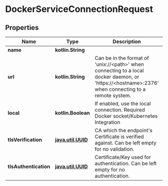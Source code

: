 
# DockerServiceConnectionRequest

## Properties
Name | Type | Description | Notes
------------ | ------------- | ------------- | -------------
**name** | **kotlin.String** |  | 
**url** | **kotlin.String** | Can be in the format of &#39;unix://&lt;path&gt;&#39; when connecting to a local docker daemon, or &#39;https://&lt;hostname&gt;:2376&#39; when connecting to a remote system. | 
**local** | **kotlin.Boolean** | If enabled, use the local connection. Required Docker socket/Kubernetes Integration |  [optional]
**tlsVerification** | [**java.util.UUID**](java.util.UUID.md) | CA which the endpoint&#39;s Certificate is verified against. Can be left empty for no validation. |  [optional]
**tlsAuthentication** | [**java.util.UUID**](java.util.UUID.md) | Certificate/Key used for authentication. Can be left empty for no authentication. |  [optional]



